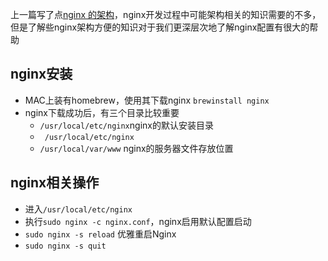 上一篇写了点[nginx 的架构](./nginx基础.md)，nginx开发过程中可能架构相关的知识需要的不多，但是了解些nginx架构方便的知识对于我们更深层次地了解nginx配置有很大的帮助
## nginx安装
* MAC上装有homebrew，使用其下载nginx `brewinstall nginx`
* nginx下载成功后，有三个目录比较重要
	* `/usr/local/etc/nginx`nginx的默认安装目录
	* ` /usr/local/etc/nginx`
	* `/usr/local/var/www` nginx的服务器文件存放位置
## nginx相关操作
* 进入`/usr/local/etc/nginx`
* 执行`sudo nginx -c nginx.conf`，nginx启用默认配置启动
* `sudo nginx -s reload` 优雅重启Nginx
* `sudo nginx -s quit` 